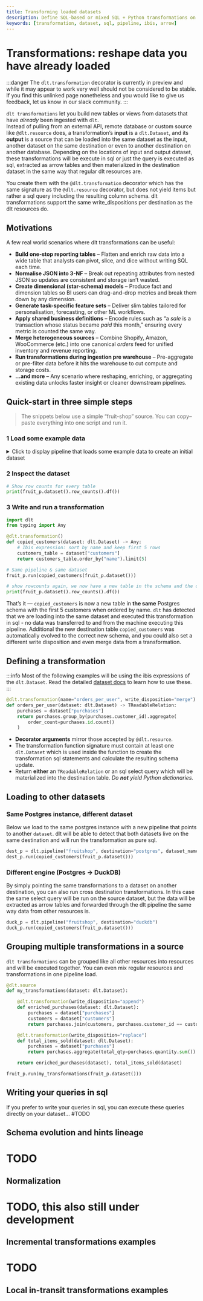 ```yaml
---
title: Transforming loaded datasets
description: Define SQL-based or mixed SQL + Python transformations on data that is **already** in your destination.
keywords: [transformation, dataset, sql, pipeline, ibis, arrow]
---
```


# Transformations: reshape data you have already loaded

:::danger
The `dlt.transformation` decorator is currently in preview and while it may appear to work very well should not be considered to be stable. If you find this unlinked page nonetheless and you would like to give us feedback, let us know in our slack community.
:::

`dlt transformations` let you build new tables or views from datasets that have _already_ been ingested with `dlt`.  
Instead of pulling from an external API, remote database or custom source like `@dlt.resource` does, a transformation’s **input** is a `dlt.Dataset`, and its **output** is a source
that can be loaded into the same dataset as the input, another dataset on the same destination or even to another destination on another database. Depending on the locations of input and
output dataset, these transformations will be execute in sql or just the query is executed as sql, extracted as arrow tables and then materialized in the destination dataset in the same
way that regular dlt resources are.

You create them with the `@dlt.transformation` decorator which has the same signature as the `@dlt.resource` decorator, but does not yield items but rather a sql query including the resulting
column schema. dlt transformations support the same write_dispositions per destination as the dlt resources do.

## Motivations

A few real world scenarios where dlt transformations can be useful:

- **Build one-stop reporting tables** – Flatten and enrich raw data into a wide table that analysts can pivot, slice, and dice without writing SQL each time.  
- **Normalise JSON into 3-NF** – Break out repeating attributes from nested JSON so updates are consistent and storage isn’t wasted.  
- **Create dimensional (star-schema) models** – Produce fact and dimension tables so BI users can drag-and-drop metrics and break them down by any dimension.  
- **Generate task-specific feature sets** – Deliver slim tables tailored for personalisation, forecasting, or other ML workflows.  
- **Apply shared business definitions** – Encode rules such as “a *sale* is a transaction whose status became *paid* this month,” ensuring every metric is counted the same way.  
- **Merge heterogeneous sources** – Combine Shopify, Amazon, WooCommerce (etc.) into one canonical *orders* feed for unified inventory and revenue reporting.  
- **Run transformations during ingestion pre warehouse** – Pre-aggregate or pre-filter data before it hits the warehouse to cut compute and storage costs.  
- **…and more** – Any scenario where reshaping, enriching, or aggregating existing data unlocks faster insight or cleaner downstream pipelines.


## Quick-start in three simple steps

> The snippets below use a simple “fruit-shop” source. You can copy–paste everything into one script and run it.

### 1  Load some example data

<details>

<summary>Click to display pipeline that loads some example data to create an initial dataset</summary>

```py
import dlt
from decimal import Decimal

@dlt.resource(primary_key="id")
def customers():
    yield [
        {"id": 1, "name": "simon", "city": "berlin"},
        {"id": 2, "name": "violet", "city": "london"},
        {"id": 3, "name": "tammo", "city": "new york"},
        {"id": 4, "name": "dave", "city": "berlin"},
        {"id": 5, "name": "andrea", "city": "berlin"},
        {"id": 6, "name": "marcin", "city": "berlin"},
        {"id": 7, "name": "sarah", "city": "paris"},
        {"id": 8, "name": "miguel", "city": "madrid"},
        {"id": 9, "name": "yuki", "city": "tokyo"},
        {"id": 10, "name": "olivia", "city": "sydney"},
        # … truncated, please add more …
    ]

# apply a custom hint to the name column of the customer
customers.apply_hints(columns={"name": {"x-pii": True}})  # type: ignore

@dlt.resource(primary_key="id")
def inventory():
    yield [
        {"id": 1, "name": "apple",  "price": Decimal("1.50")},
        {"id": 2, "name": "banana", "price": Decimal("1.70")},
        {"id": 3, "name": "pear",   "price": Decimal("2.50")},
    ]

@dlt.resource(primary_key="id")
def purchases():
    yield [
        {"id": 1, "customer_id": 1, "inventory_id": 1, "quantity": 1},
        {"id": 2, "customer_id": 1, "inventory_id": 2, "quantity": 2},
        {"id": 3, "customer_id": 2, "inventory_id": 3, "quantity": 3},
    ]

@dlt.source
def fruitshop():
    return customers(), inventory(), purchases()

fruit_p = dlt.pipeline("fruitshop", destination="postgres")
fruit_p.run(fruitshop)
```

</details>

### 2  Inspect the dataset

```py
# Show row counts for every table
print(fruit_p.dataset().row_counts().df())
```

### 3  Write and run a transformation

```py
import dlt
from typing import Any

@dlt.transformation()
def copied_customers(dataset: dlt.Dataset) -> Any:
    # Ibis expression: sort by name and keep first 5 rows
    customers_table = dataset["customers"]
    return customers_table.order_by("name").limit(5)

# Same pipeline & same dataset
fruit_p.run(copied_customers(fruit_p.dataset()))

# show rowcounts again, we now have a new table in the schema and the destination
print(fruit_p.dataset().row_counts().df())
```

That’s it — `copied_customers` is now a new table in **the same** Postgres schema with the first 5 customers when ordered by name. `dlt` has detected that we are loading into the same dataset
and executed this transformation in sql - no data was transferred to and from the machine executing this pipeline. Additional the new destination table `copied_customers` was automatically evolved
to the correct new schema, and you could also set a different write disposition and even merge data from a transformation.

## Defining a transformation

:::info
Most of the following examples will be using the ibis expressions of the `dlt.Dataset`. Read the detailed [dataset docs](../../general-usage/dataset-access/dataset) to learn how to use these.
:::

```py
@dlt.transformation(name="orders_per_user", write_disposition="merge")
def orders_per_user(dataset: dlt.Dataset) -> TReadableRelation:
    purchases = dataset["purchases"]
    return purchases.group_by(purchases.customer_id).aggregate(
        order_count=purchases.id.count()
    )
```

* **Decorator arguments** mirror those accepted by `@dlt.resource`.
* The transformation function signature must contain at least one `dlt.Dataset` which is used inside the function to create the transformation sql statements and calculate the resulting schema update.
* Return **either** an `TReadableRelation` or an sql select query which will be materialized into the destination table. _Do **not** yield Python dictionaries._

## Loading to other datasets

### Same Postgres instance, different dataset

Below we load to the same postgres instance with a new pipeline that points to another `dataset`. dlt will be able to detect that both datasets live on the same destination and
will run the transformation as pure sql.

```py
dest_p = dlt.pipeline("fruitshop", destination="postgres", dataset_name="copied_dataset")
dest_p.run(copied_customers(fruit_p.dataset()))
```

### Different engine (Postgres → DuckDB)

By simply pointing the same transformations to a dataset on another destination, you can also run cross destination transformations. In this case the same select query will be run on the
source dataset, but the data will be extracted as arrow tables and forwarded through the dlt pipeline the same way data from other resources is. 

```py
duck_p = dlt.pipeline("fruitshop", destination="duckdb")
duck_p.run(copied_customers(fruit_p.dataset()))
```

## Grouping multiple transformations in a source

`dlt transformations` can be grouped like all other resources into resources and will be executed together. You can even mix regular resources and transformations in one pipeline load.

```py
@dlt.source
def my_transformations(dataset: dlt.Dataset):

    @dlt.transformation(write_disposition="append")
    def enriched_purchases(dataset: dlt.Dataset):
        purchases = dataset["purchases"]
        customers = dataset["customers"]
        return purchases.join(customers, purchases.customer_id == customers.id)

    @dlt.transformation(write_disposition="replace")
    def total_items_sold(dataset: dlt.Dataset):
        purchases = dataset["purchases"]
        return purchases.aggregate(total_qty=purchases.quantity.sum())

    return enriched_purchases(dataset), total_items_sold(dataset)

fruit_p.run(my_transformations(fruit_p.dataset()))
```

## Writing your queries in sql

If you prefer to write your queries in sql, you can execute these queries directly on your dataset... #TODO

## Schema evolution and hints lineage

# TODO

## Normalization

# TODO, this also still under development

## Incremental transformations examples

# TODO

## Local in-transit transformations examples



